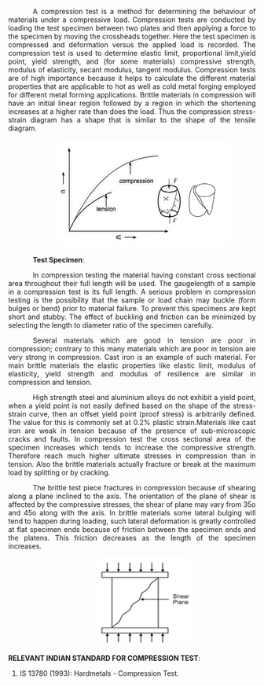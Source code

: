 <div  style="text-align: justify; text-indent: 50px">

A compression test is a method for determining the behaviour of materials under a compressive load. Compression tests are conducted by loading the test specimen between two plates and then applying a force to the specimen by moving the crossheads together. Here the test specimen is compressed and deformation versus the applied load is recorded. The compression test is used to determine elastic limit, proportional limit,yield point, yield strength, and (for some materials) compressive strength, modulus of elasticity, secant modulus, tangent modulus. Compression tests are of high importance because it helps to calculate the different material properties that are applicable to hot as well as cold metal forging employed for different metal forming applications. Brittle materials in compression will have an initial linear region followed by a region in which the shortening increases at a higher rate than does the load. Thus the compression stress-strain diagram has a shape that is similar to the shape of the tensile diagram.

<div style="text-align: center">

[<img src="./images/compcs1.png" width="350" height="220"/>](./images/compcs1.png)

</div>

**Test Specimen**:

In compression testing the material having constant cross sectional area throughout their full length will be used. The gaugelength of a sample in a compression test is its full length. A serious problem in compression testing is the possibility that the sample or load chain may buckle (form bulges or bend) prior to material failure. To prevent this specimens are kept short and stubby. The effect of buckling and friction can be minimized by selecting the length to diameter ratio of the specimen carefully.

Several materials which are good in tension are poor in compression; contrary to this many materials which are poor in tension are very strong in compression. Cast iron is an example of such material. For main brittle materials the elastic properties like elastic limit, modulus of elasticity, yield strength and modulus of resilience are similar in compression and tension.

High strength steel and aluminium alloys do not exhibit a yield point, when a yield point is not easily defined based on the shape of the stress-strain curve, then an offset yield point (proof stress) is arbitrarily defined. The value for this is commonly set at 0.2% plastic strain.Materials like cast iron are weak in tension because of the presence of sub-microscopic cracks and faults. In compression test the cross sectional area of the specimen increases which tends to increase the compressive strength. Therefore reach much higher ultimate stresses in compression than in tension. Also the brittle materials actually fracture or break at the maximum load by splitting or by cracking.

The brittle test piece fractures in compression because of shearing along a plane inclined to the axis. The orientation of the plane of shear is affected by the compressive stresses, the shear of plane may vary from 35o and 45o along with the axis. In brittle materials some lateral bulging will tend to happen during loading, such lateral deformation is greatly controlled at flat specimen ends because of friction between the specimen ends and the platens. This friction decreases as the length of the specimen increases.

<div style="text-align: center">

[<img src="./images/compcs2.png" width="190" height="180"/>](./images/compcs2.png)

</div>

</div>

**RELEVANT INDIAN STANDARD FOR COMPRESSION TEST**:

1. IS 13780 (1993): Hardmetals - Compression Test.
